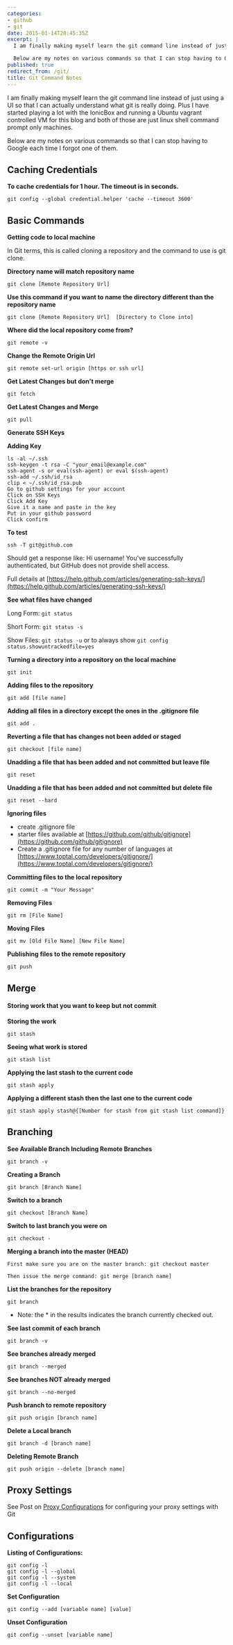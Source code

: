 ```yaml
---
categories:
- github
- git
date: 2015-01-14T20:45:35Z
excerpt: |
  I am finally making myself learn the git command line instead of just using a UI so that I can actually understand what git is really doing.  Plus I have started playing a lot with the IonicBox and running a Ubuntu vagrant controlled VM for this blog and both of those are just linux shell command prompt only machines.

  Below are my notes on various commands so that I can stop having to Google each time I forgot one of them.
published: true
redirect_from: /git/
title: Git Command Notes
---
```


I am finally making myself learn the git command line instead of just using a UI so that I can actually understand what git is really doing.  Plus I have started playing a lot with the IonicBox and running a Ubuntu vagrant controlled VM for this blog and both of those are just linux shell command prompt only machines.

Below are my notes on various commands so that I can stop having to Google each time I forgot one of them.


## Caching Credentials

**To cache credentials for 1 hour.  The timeout is in seconds.**

	git config --global credential.helper 'cache --timeout 3600'


## Basic Commands

**Getting code to local machine**

In Git terms, this is called cloning a repository and the command to use is git clone.  

**Directory name will match repository name**

	git clone [Remote Repository Url]  
    
**Use this command if you want to name the directory different than the repository name**

	git clone [Remote Repository Url]  [Directory to Clone into]
    
**Where did the local repository come from?**


	git remote -v

**Change the Remote Origin Url**

    git remote set-url origin [https or ssh url]

**Get Latest Changes but don't merge**

	git fetch
	
**Get Latest Changes and Merge**

	git pull
	
**Generate SSH Keys**

**Adding  Key**

    ls -al ~/.ssh
    ssh-keygen -t rsa -C "your_email@example.com"
    ssh-agent -s or eval(ssh-agent) or eval $(ssh-agent)
    ssh-add ~/.ssh/id_rsa
    clip < ~/.ssh/id_rsa.pub
    Go to github settings for your account
    Click on SSH Keys
    Click Add Key
    Give it a name and paste in the key
    Put in your github password
    Click confirm

**To test**

    ssh -T git@github.com

Should get a response like: Hi username! You've successfully authenticated, but GitHub does not  provide shell access.


Full details at [https://help.github.com/articles/generating-ssh-keys/](https://help.github.com/articles/generating-ssh-keys/)

**See what files have changed**

Long Form: `git status`

Short Form: `git status -s`

Show Files: `git status -u` or to always show `git config status.showuntrackedfile=yes`

**Turning a directory into a repository on the local machine**

	git init

**Adding files to the repository**

	git add [file name]

**Adding all files in a directory except the ones in the .gitignore file**

	git add .

**Reverting a file that has changes not been added or staged**

	git checkout [file name]

**Unadding a file that has been added and not committed but leave file**

	git reset

**Unadding a file that has been added and not committed but delete file**

	git reset --hard

**Ignoring files**

- create .gitignore file
- starter files available at [https://github.com/github/gitignore](https://github.com/github/gitignore)
- Create a .gitignore file for any number of languages at [https://www.toptal.com/developers/gitignore/](https://www.toptal.com/developers/gitignore/)
  
**Committing files to the local repository**

	git commit -m "Your Message"
  
**Removing Files**
  
	git rm [File Name]
  
**Moving Files**
  
	git mv [Old File Name] [New File Name]
  
**Publishing files to the remote repository**
  
	git push
  
## Merge

#### Storing work that you want to keep but not commit
  
**Storing the work**
  
	git stash
  
**Seeing what work is stored**

	git stash list
  
**Applying the last stash to the current code**

	git stash apply
  
**Applying a different stash then the last one to the current code**

	git stash apply stash@{[Number for stash from git stash list command]}
  
## Branching
  
**See Available Branch Including Remote Branches**

	git branch -v

**Creating a Branch**
  
	git branch [Branch Name]
  
**Switch to a branch**
  
	git checkout [Branch Name]
  
**Switch to last branch you were on**

	git checkout -

**Merging a branch into the master (HEAD)**
  
	First make sure you are on the master branch: git checkout master
  
	Then issue the merge command: git merge [branch name]
  
**List the branches for the repository**
  
	git branch
  
  - Note: the * in the results indicates the branch currently checked out.
  

**See last commit of each branch**
  
	git branch -v 
  
**See branches already merged**
  
	git branch --merged
  
**See branches NOT already merged**
  
	git branch --no-merged
  
**Push branch to remote repository**

	git push origin [branch name]
  
**Delete a Local branch**

	git branch -d [branch name]

**Deleting Remote Branch**

	git push origin --delete [branch name]

## Proxy Settings

See Post on [Proxy  Configurations](/proxy-configurations) for configuring your proxy settings with Git

## Configurations

**Listing of Configurations:**

	git config -l
	git config -l --global
	git config -l --system
	git config -l --local

**Set Configuration**

	git config --add [variable name] [value]

**Unset Configuration**

	git config --unset [variable name]
